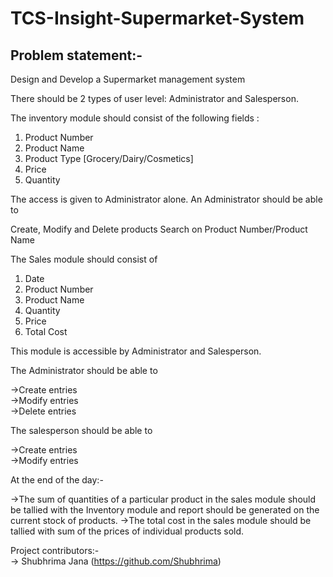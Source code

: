 # TCS-Insight-Supermarket-System
## Problem statement:-
Design and Develop a Supermarket management system

 

There should be 2 types of user level:  Administrator and Salesperson.

 

The inventory module should consist of the following fields :

1) Product Number
2) Product Name
3) Product Type [Grocery/Dairy/Cosmetics]
4) Price
5) Quantity
 

 

The access is given to Administrator alone. An Administrator should be able to

Create, Modify and Delete products
Search on Product Number/Product Name
 

The Sales module should consist of

1) Date
2) Product Number
3) Product Name
4) Quantity
5) Price
6) Total Cost
 

This module is accessible by Administrator and Salesperson.

The Administrator should be able to

->Create entries <br>
->Modify entries <br>
->Delete entries <br>
 

The salesperson should be able to

->Create entries <br> 
->Modify entries <br>
 
At the end of the day:-

->The sum of quantities of a particular product in the sales module should be tallied with the Inventory module and report should be generated on the current stock of products.
->The total cost in the sales module should be tallied with sum of the prices of individual products sold.



Project contributors:- <br>
-> Shubhrima Jana (https://github.com/Shubhrima)
